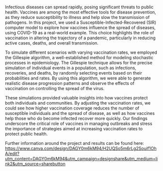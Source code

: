 Infectious diseases can spread rapidly, posing significant threats to public health. Vaccines are among the most effective tools for disease prevention, as they reduce susceptibility to illness and help slow the transmission of pathogens. In this project, we used a Susceptible-Infected-Recovered (SIR) computer model to explore how vaccines influence the spread of diseases, using COVID-19 as a real-world example. This choice highlights the role of vaccination in altering the trajectory of a pandemic, particularly in reducing active cases, deaths, and overall transmission.

To simulate different scenarios with varying vaccination rates, we employed the Gillespie algorithm, a well-established method for modeling stochastic processes in epidemiology. The Gillespie technique allows for the precise simulation of individual events in a population, such as infections, recoveries, and deaths, by randomly selecting events based on their probabilities and rates. By using this algorithm, we were able to generate realistic disease progression patterns and observe the effects of vaccination on controlling the spread of the virus.

These simulations provided valuable insights into how vaccines protect both individuals and communities. By adjusting the vaccination rates, we could see how higher vaccination coverage reduces the number of susceptible individuals and the spread of disease, as well as how vaccines help those who do become infected recover more quickly. Our findings underscore the critical role of vaccines in managing outbreaks and stress the importance of strategies aimed at increasing vaccination rates to protect public health.

Further information around the project and results can be found here: https://www.canva.com/design/DAGY0m6kM94/H2UQSo5m6rLg2Souif1OhA/edit?utm_content=DAGY0m6kM94&utm_campaign=designshare&utm_medium=link2&utm_source=sharebutton
